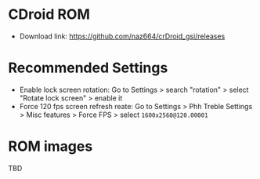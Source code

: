 # CDroid ROM

* Download link: https://github.com/naz664/crDroid_gsi/releases


# Recommended Settings
* Enable lock screen rotation: Go to Settings > search "rotation" > select "Rotate lock screen" > enable it
* Force 120 fps screen refresh reate: Go to Settings > Phh Treble Settings > Misc features > Force FPS > select `1600x2560@120.00001`

# ROM images
TBD
